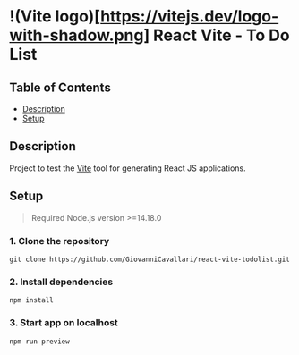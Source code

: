 # !(Vite logo)[https://vitejs.dev/logo-with-shadow.png] React Vite - To Do List

## Table of Contents
- [Description](#description)
- [Setup](#setup)

## Description

Project to test the [Vite](https://vitejs.dev/) tool for generating React JS applications.

## Setup

> Required Node.js version >=14.18.0

###  1. Clone the repository

```
git clone https://github.com/GiovanniCavallari/react-vite-todolist.git
```

### 2. Install dependencies

```
npm install
```

### 3. Start app on localhost

```
npm run preview
```
